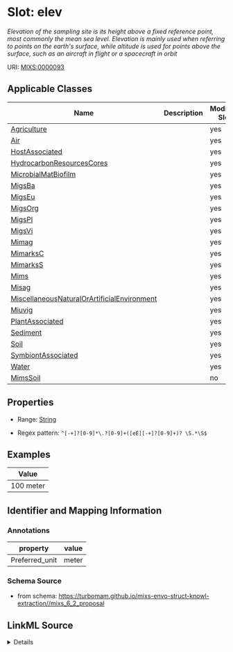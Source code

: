 # Slot: elev


_Elevation of the sampling site is its height above a fixed reference point, most commonly the mean sea level. Elevation is mainly used when referring to points on the earth's surface, while altitude is used for points above the surface, such as an aircraft in flight or a spacecraft in orbit_



URI: [MIXS:0000093](https://w3id.org/mixs/0000093)



<!-- no inheritance hierarchy -->




## Applicable Classes

| Name | Description | Modifies Slot |
| --- | --- | --- |
[Agriculture](Agriculture.md) |  |  yes  |
[Air](Air.md) |  |  yes  |
[HostAssociated](HostAssociated.md) |  |  yes  |
[HydrocarbonResourcesCores](HydrocarbonResourcesCores.md) |  |  yes  |
[MicrobialMatBiofilm](MicrobialMatBiofilm.md) |  |  yes  |
[MigsBa](MigsBa.md) |  |  yes  |
[MigsEu](MigsEu.md) |  |  yes  |
[MigsOrg](MigsOrg.md) |  |  yes  |
[MigsPl](MigsPl.md) |  |  yes  |
[MigsVi](MigsVi.md) |  |  yes  |
[Mimag](Mimag.md) |  |  yes  |
[MimarksC](MimarksC.md) |  |  yes  |
[MimarksS](MimarksS.md) |  |  yes  |
[Mims](Mims.md) |  |  yes  |
[Misag](Misag.md) |  |  yes  |
[MiscellaneousNaturalOrArtificialEnvironment](MiscellaneousNaturalOrArtificialEnvironment.md) |  |  yes  |
[Miuvig](Miuvig.md) |  |  yes  |
[PlantAssociated](PlantAssociated.md) |  |  yes  |
[Sediment](Sediment.md) |  |  yes  |
[Soil](Soil.md) |  |  yes  |
[SymbiontAssociated](SymbiontAssociated.md) |  |  yes  |
[Water](Water.md) |  |  yes  |
[MimsSoil](MimsSoil.md) |  |  no  |







## Properties

* Range: [String](String.md)

* Regex pattern: `^[-+]?[0-9]*\.?[0-9]+([eE][-+]?[0-9]+)? \S.*\S$`






## Examples

| Value |
| --- |
| 100 meter |

## Identifier and Mapping Information





### Annotations

| property | value |
| --- | --- |
| Preferred_unit | meter |



### Schema Source


* from schema: https://turbomam.github.io/mixs-envo-struct-knowl-extraction//mixs_6_2_proposal




## LinkML Source

<details>
```yaml
name: elev
annotations:
  Preferred_unit:
    tag: Preferred_unit
    value: meter
description: Elevation of the sampling site is its height above a fixed reference
  point, most commonly the mean sea level. Elevation is mainly used when referring
  to points on the earth's surface, while altitude is used for points above the surface,
  such as an aircraft in flight or a spacecraft in orbit
title: elevation
notes:
- elevation
examples:
- value: 100 meter
in_subset:
- environment
from_schema: https://turbomam.github.io/mixs-envo-struct-knowl-extraction//mixs_6_2_proposal
rank: 1000
slot_uri: MIXS:0000093
multivalued: false
alias: elev
domain_of:
- Agriculture
- Air
- HostAssociated
- HydrocarbonResourcesCores
- MicrobialMatBiofilm
- MigsBa
- MigsEu
- MigsOrg
- MigsPl
- MigsVi
- Mimag
- MimarksC
- MimarksS
- Mims
- Misag
- MiscellaneousNaturalOrArtificialEnvironment
- Miuvig
- PlantAssociated
- Sediment
- Soil
- SymbiontAssociated
- Water
range: string
pattern: ^[-+]?[0-9]*\.?[0-9]+([eE][-+]?[0-9]+)? \S.*\S$

```
</details>